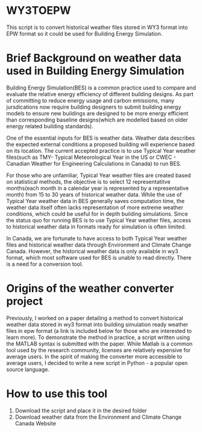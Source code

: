 # WY3TOEPW
This script is to convert historical weather files stored in WY3 format into EPW format so it could be used for Building Energy Simulation. 

# Brief Background on weather data used in Building Energy Simulation
Building Energy Simulation(BES) is a common practice used to compare and evaluate the relative energy efficiency of different building designs. As part of committing to reduce energy usage and carbon emissions, many jursdications now require building designers to submit building energy models to ensure new buildings are designed to be more energy efficient than corresponding baseline designs(which are modelled based on older energy related building standards). 

One of the essential inputs for BES is weather data. Weather data describes the expected external conditions a proposed building will experience based on its location. The current accepted practice is to use Typical Year weather files(such as TMY- Typical Meteorological Year in the US or CWEC - Canadian Weather for Engineering Calculations in Canada) to run BES. 

For those who are unfamiliar, Typical Year weather files are created based on statistical methods, the objective is to select 12 representatitve months(each month in a calendar year is represented by a representative month) from 15 to 30 years of historical weather data. While the use of Typical Year weather data in BES generally saves computation time, the weather data itself often lacks representation of more extreme weather conditions, which could be useful for in depth building simulations. Since the status quo for running BES is to use Typical Year weather files, access to historical weather data in formats ready for simulation is often limited. 

In Canada, we are fortunate to have access to both Typical Year weather files and historical weather data through Environment and Climate Change Canada. However, the historical weather data is only available in wy3 format, which most software used for BES is unable to read directly. There is a need for a conversion tool. 

# Origins of the weather converter project
Previously, I worked on a paper detailing a method to convert historical weather data stored in wy3 format into building simulation ready weather files in epw format (a link is included below for those who are interested to learn more). To demonstrate the method in practice, a script written using the MATLAB syntax is submitted with the paper. While Matlab is a common tool used by the research community, licenses are relatively expensive for average users. In the spirit of making the converter more accessible to average users, I decided to write a new script in Python - a popular open source language.  

# How to use this tool
1. Download the script and place it in the desired folder
2. Download weather data from the Environment and Climate Change Canada Website
